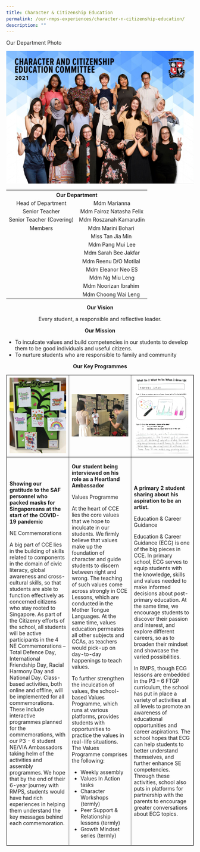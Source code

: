 ```yaml
---
title: Character & Citizenship Education
permalink: /our-rmps-experiences/character-n-citizenship-education/
description: ""
---
```

<p>Our Department Photo</p>
<img src="/images/cce.jpg">
<table>
<tbody>
<tr>
<th style="text-align: center;" colspan="2">Our&nbsp;Department</th>
</tr>
<tr>
<td style="text-align: center;">Head of Department</td>
<td style="text-align: center;">Mdm Marianna</td>
</tr>
<tr>
<td style="text-align: center;">Senior Teacher</td>
<td style="text-align: center;">Mdm Fairoz Natasha Felix</td>
</tr>
<tr>
<td style="text-align: center;">Senior Teacher (Covering)</td>
<td style="text-align: center;">Mdm Roszanah Kamarudin</td>
</tr>
<tr>
<td style="text-align: center;">Members</td>
<td style="text-align: center;">Mdm Marini Bohari&nbsp;</td>
</tr>
<tr>
<td style="text-align: center;">&nbsp;</td>
<td style="text-align: center;">Miss Tan Jia Min&nbsp;</td>
</tr>
<tr>
<td style="text-align: center;">&nbsp;</td>
<td style="text-align: center;">Mdm Pang Mui Lee</td>
</tr>
<tr>
<td style="text-align: center;">&nbsp;</td>
<td style="text-align: center;">Mdm Sarah Bee Jakfar</td>
</tr>
<tr>
<td style="text-align: center;">&nbsp;</td>
<td style="text-align: center;">Mdm Reenu D/O Motilal&nbsp;</td>
</tr>
<tr>
<td style="text-align: center;">&nbsp;</td>
<td style="text-align: center;">Mdm Eleanor Neo ES</td>
</tr>
<tr>
<td style="text-align: center;">&nbsp;</td>
<td style="text-align: center;">Mdm Ng Miu Leng</td>
</tr>
<tr>
<td style="text-align: center;">&nbsp;</td>
<td style="text-align: center;">Mdm Noorizan Ibrahim&nbsp;</td>
</tr>
<tr>
<td style="text-align: center;">&nbsp;</td>
<td style="text-align: center;">Mdm Choong Wai Leng&nbsp;</td>
</tr>
</tbody>
</table>
<p style="text-align: center;"><strong>Our Vision</strong></p>
<p style="text-align: center;">Every student, a responsible and reflective leader.</p>
<p style="text-align: center;"><strong>Our Mission</strong></p>
<ul>
<li>To inculcate values and build competencies in our students to develop them to be good individuals and useful citizens.</li>
<li>To nurture students who are responsible to family and community</li>
</ul>
<p style="text-align: center;"><strong>Our Key Programmes</strong></p>
<table border="1">
<tbody>
<tr>
<td style="width: 33.3333%;"><img src="/images/cce1.jpg"></td>
<td style="width: 33.3333%;"><img src="/images/cce2.jpg"></td>
<td style="width: 33.3333%;"><img src="/images/cce3.png"></td>
</tr>
<tr>
<td>
<p><strong>Showing our gratitude to the SAF personnel who packed masks for Singaporeans at the start of the COVID-19 pandemic</strong></p>
<p>NE Commemorations</p>
A big part of CCE lies in the building of skills related to components in the domain of civic literacy, global awareness and cross-cultural skills, so that students are able to function effectively as concerned citizens who stay rooted to Singapore. As part of the Citizenry efforts of the school, all students will be active participants in the 4 NE Commemorations &ndash; Total Defence Day, International Friendship Day, Racial Harmony Day and National Day. Class-based activities, both online and offline, will be implemented for all commemorations. These include interactive programmes planned for the commemorations, with our P3 - 6 student NE/VIA Ambassadors taking helm of the activities and assembly programmes. We hope that by the end of their 6-year journey with RMPS, students would have had rich experiences in helping them understand the key messages behind each commemoration.</td>
<td>
<p><strong>Our student being interviewed on his role as a Heartland Ambassador</strong></p>
<p>Values Programme</p>
<p>At the heart of CCE lies the core values that we hope to inculcate in our students. We firmly believe that values make up the foundation of character and guide students to discern between right and wrong. The teaching of such values come across strongly in CCE Lessons, which are conducted in the Mother Tongue Languages. At the same time, values education permeates all other subjects and CCAs, as teachers would pick-up on day-to-day happenings to teach values.&nbsp;</p>
<p>To further strengthen the inculcation of values, the school-based Values Programme, which runs at various platforms, provides students with opportunities to practice the values in real-life situations. The Values Programme comprises the following:</p>
<ul>
<li>Weekly assembly&nbsp;</li>
<li>Values In Action tasks</li>
<li>Character Workshops (termly)&nbsp;</li>
<li>Peer Support &amp; Relationship lessons (termly)&nbsp;</li>
<li>Growth Mindset series (termly)</li>
</ul>
</td>
<td>
<p><strong>A primary 2 student sharing about his aspiration to be an artist.</strong></p>
<p>Education &amp; Career Guidance</p>
<p>Education &amp; Career Guidance (ECG) is one of the big pieces in CCE. In primary school, ECG serves to equip students with the knowledge, skills and values needed to make informed decisions about post-primary education. At the same time, we encourage students to discover their passion and interest, and explore different careers, so as to broaden their mindset and showcase the varied possibilities.</p>
<p>In RMPS, though ECG lessons are embedded in the P3 &ndash; 6 FTGP curriculum, the school has put in place a variety of activities at all levels to promote an awareness of educational opportunities and career aspirations. The school hopes that ECG can help students to better understand themselves, and further enhance SE competencies. Through these activities, school also puts in platforms for partnership with the parents to encourage greater conversations about ECG topics.</p>
</td>
</tr>
</tbody>
</table>